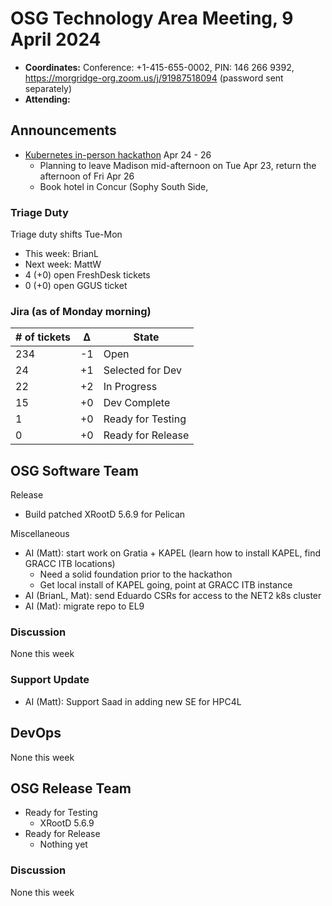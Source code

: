 # OSG Technology Area Meeting, 9 April 2024

-   **Coordinates:** Conference: +1-415-655-0002, PIN: 146 266 9392,
    <https://morgridge-org.zoom.us/j/91987518094> (password sent separately)
-   **Attending:** 

## Announcements

-  [Kubernetes in-person hackathon](https://indico.cern.ch/event/1384683/) Apr 24 - 26
   -   Planning to leave Madison mid-afternoon on Tue Apr 23, return the afternoon of Fri Apr 26
   -   Book hotel in Concur (Sophy South Side, 


### Triage Duty

Triage duty shifts Tue-Mon

-   This week: BrianL
-   Next week: MattW
-   4 (+0) open FreshDesk tickets
-   0 (+0) open GGUS ticket

### Jira (as of Monday morning)

| # of tickets | &Delta; | State             |
|--------------|---------|-------------------|
| 234          | -1      | Open              |
| 24           | +1      | Selected for Dev  |
| 22           | +2      | In Progress       |
| 15           | +0      | Dev Complete      |
| 1            | +0      | Ready for Testing |
| 0            | +0      | Ready for Release |

## OSG Software Team

Release
-   Build patched XRootD 5.6.9 for Pelican

Miscellaneous
-   AI (Matt): start work on Gratia + KAPEL (learn how to install KAPEL, find GRACC ITB locations)
    -   Need a solid foundation prior to the hackathon
    -   Get local install of KAPEL going, point at GRACC ITB instance
-   AI (BrianL, Mat): send Eduardo CSRs for access to the NET2 k8s cluster
-   AI (Mat): migrate repo to EL9

### Discussion

None this week

### Support Update

-   AI (Matt): Support Saad in adding new SE for HPC4L

## DevOps

None this week

## OSG Release Team

-   Ready for Testing
    -   XRootD 5.6.9
-   Ready for Release
    -   Nothing yet

### Discussion

None this week
